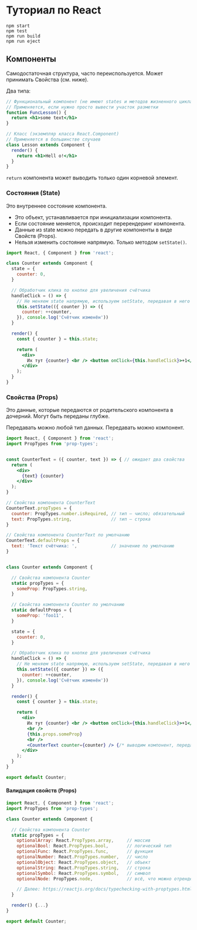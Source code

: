 # Туториал по React

```
npm start
npm test
npm run build
npm run eject
```



## Компоненты

Самодостаточная структура, часто переиспользуется. Может принимать Свойства (см. ниже).

Два типа:

```jsx
// Функциональный компонент (не имеют states и методов жизненного цикла)
// Применяется, если нужно просто вывести участок разметки
function FuncLesson() {
  return <h1>some text</h1>
}

// Класс (экземпляр класса React.Component)
// Применяется в большинстве случаев
class Lesson extends Component {
  render() {
    return <h1>Hell o!</h1>
  }
}
```

`return` компонента может выводить только один корневой элемент.



### Состояния (State)

Это внутреннее состояние компонента.

- Это объект, устанавливается при инициализации компонента.
- Если состояние меняется, происходит перерендеринг компонента.
- Данные из state можно передать в другие компоненты в виде Свойств (Props).
- Нельзя изменить состояние напрямую. Только методом `setState()`.

```jsx
import React, { Component } from 'react';

class Counter extends Component {
  state = {
    counter: 0,
  }

  // Обработчик клика по кнопке для увеличения счётчика
  handleClick = () => {
    // Не меняем state напрямую, используем setState, передавая в него функцию и коллбэк
    this.setState(({ counter }) => ({
      counter: ++counter,
    }), console.log('Счётчик изменён'))
  }

  render() {
    const { counter } = this.state;

    return (
      <div>
        Их тут {counter} <br /> <button onClick={this.handleClick}>+1</button>
      </div>
    );
  }
}
```



### Свойства (Props)

Это данные, которые передаются от родительского компонента в дочерний. Могут быть переданы глубже.

Передавать можно любой тип данных. Передавать можно компонент.

```jsx
import React, { Component } from 'react';
import PropTypes from 'prop-types';


const CounterText = ({ counter, text }) => { // ожидает два свойства
  return (
    <div>
      {text} {counter}
    </div>
  );
}

// Свойства компонента CounterText
CounterText.propTypes = {
  counter: PropTypes.number.isRequired, // тип — число; обязательный
  text: PropTypes.string,               // тип — строка
}

// Свойства компонента CounterText по умолчанию
CounterText.defaultProps = {
  text: 'Текст счётчика: ',             // значение по умолчанию
}


class Counter extends Component {

  // Свойства компонента Counter
  static propTypes = {
    someProp: PropTypes.string,
  }

  // Свойства компонента Counter по умолчанию
  static defaultProps = {
    someProp: 'foo11',
  }

  state = {
    counter: 0,
  }

  // Обработчик клика по кнопке для увеличения счётчика
  handleClick = () => {
    // Не меняем state напрямую, используем setState, передавая в него функцию и коллбек
    this.setState(({ counter }) => ({
      counter: ++counter,
    }), console.log('Счётчик изменён'))
  }

  render() {
    const { counter } = this.state;

    return (
      <div>
        Их тут {counter} <br /> <button onClick={this.handleClick}>+1</button>
        <br />
        {this.props.someProp}
        <br />
        <CounterText counter={counter} /> {/* выводим компонент, передавая ему свойство */}
      </div>
    );
  }
}

export default Counter;

```



#### Валидация свойств (Props)

```jsx
import React, { Component } from 'react';
import PropTypes from 'prop-types';

class Counter extends Component {

  // Свойства компонента Counter
  static propTypes = {
    optionalArray: React.PropTypes.array,     // массив
    optionalBool: React.PropTypes.bool,       // логический тип
    optionalFunc: React.PropTypes.func,       // функция
    optionalNumber: React.PropTypes.number,   // число
    optionalObject: React.PropTypes.object,   // объект
    optionalString: React.PropTypes.string,   // строка
    optionalSymbol: React.PropTypes.symbol,   // символ
    optionalNode: PropTypes.node,             // всё, что можно отрендерить (числа, строки, компоненты...)

    // Далее: https://reactjs.org/docs/typechecking-with-proptypes.html
  }

  render() {...}
}

export default Counter;
```
